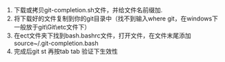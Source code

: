 1. 下载或拷贝git-completion.sh文件，并给文件名前缀加.
2. 将下载好的文件复制到你的git目录中（找不到输入where git，在windows下一般放于git\Git\etc文件下）
3. 在ect文件夹下找到bash.bashrc文件，打开文件，在文件末尾添加source~/.git-completion.bash
4. 完成后git st 再按tab tab 验证下生效性